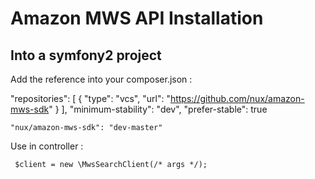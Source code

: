 Amazon MWS API Installation
========================

Into a symfony2 project
-----------------------

Add the reference into your composer.json : 

"repositories": [
        {
            "type": "vcs",
            "url": "https://github.com/nux/amazon-mws-sdk"
        }
    ],
    "minimum-stability": "dev",
    "prefer-stable": true

    "nux/amazon-mws-sdk": "dev-master"

Use in controller :

     $client = new \MwsSearchClient(/* args */);
